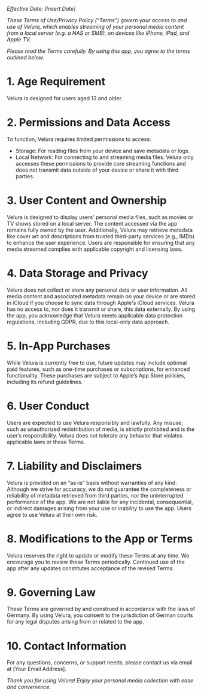 *Effective Date: [Insert Date]*

*These Terms of Use/Privacy Policy (“Terms”) govern your access to and use of Velura, which enables streaming of your personal media content from a local server (e.g. a NAS or SMB), on devices like iPhone, iPad, and Apple TV.*

*Please read the Terms carefully. By using this app, you agree to the terms outlined below.*

# 1. Age Requirement
Velura is designed for users aged 13 and older.

# 2. Permissions and Data Access
To function, Velura requires limited permissions to access:
- Storage: For reading files from your device and save metadata or logs.
- Local Network: For connecting to and streaming media files.
Velura only accesses these permissions to provide core streaming functions and does not transmit data outside of your device or share it with third parties.

# 3. User Content and Ownership
Velura is designed to display users' personal media files, such as movies or TV shows stored on a local server. The content accessed via the app remains fully owned by the user.
Additionally, Velura may retrieve metadata like cover art and descriptions from trusted third-party services (e.g., IMDb) to enhance the user experience. Users are responsible for ensuring that any media streamed complies with applicable copyright and licensing laws.

# 4. Data Storage and Privacy
Velura does not collect or store any personal data or user information. All media content and associated metadata remain on your device or are stored in iCloud if you choose to sync data through Apple's iCloud services.
Velura has no access to, nor does it transmit or share, this data externally. By using the app, you acknowledge that Velura meets applicable data protection regulations, including GDPR, due to this local-only data approach.

# 5. In-App Purchases
While Velura is currently free to use, future updates may include optional paid features, such as one-time purchases or subscriptions, for enhanced functionality. These purchases are subject to Apple’s App Store policies, including its refund guidelines.

# 6. User Conduct
Users are expected to use Velura responsibly and lawfully. Any misuse, such as unauthorized redistribution of media, is strictly prohibited and is the user’s responsibility. Velura does not tolerate any behavior that violates applicable laws or these Terms.

# 7. Liability and Disclaimers
Velura is provided on an “as-is” basis without warranties of any kind. Although we strive for accuracy, we do not guarantee the completeness or reliability of metadata retrieved from third parties, nor the uninterrupted performance of the app.
We are not liable for any incidental, consequential, or indirect damages arising from your use or inability to use the app. Users agree to use Velura at their own risk.

# 8. Modifications to the App or Terms
Velura reserves the right to update or modify these Terms at any time. We encourage you to review these Terms periodically. Continued use of the app after any updates constitutes acceptance of the revised Terms.

# 9. Governing Law
These Terms are governed by and construed in accordance with the laws of Germany. By using Velura, you consent to the jurisdiction of German courts for any legal disputes arising from or related to the app.

# 10. Contact Information
For any questions, concerns, or support needs, please contact us via email at [Your Email Address].

*Thank you for using Velura! Enjoy your personal media collection with ease and convenience.*
